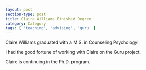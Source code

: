 ```yaml
---
layout: post
section-type: post
title: Claire Williams Finished Degree
category: Category
tags: [ 'teaching', 'advising', 'guru' ]
---
```

Claire Williams graduated with a M.S. in Counseling Psychology!

I had the good fortune of working with Claire on the Guru project.

Claire is continuing in the Ph.D. program.
